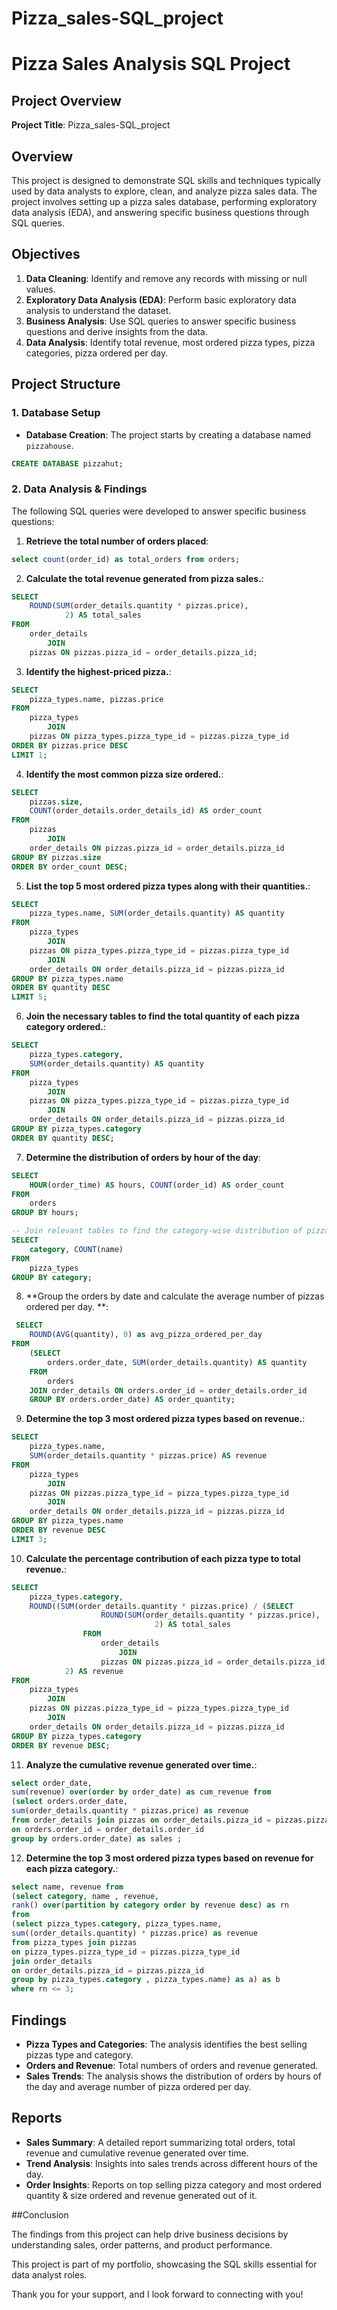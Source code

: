 # Pizza_sales-SQL_project
# Pizza Sales Analysis SQL Project

## Project Overview

**Project Title**: Pizza_sales-SQL_project    

## Overview

This project is designed to demonstrate SQL skills and techniques typically used by data analysts to explore, clean, and analyze pizza sales data. The project involves setting up a pizza sales database, performing exploratory data analysis (EDA), and answering specific business questions through SQL queries.

## Objectives

1. **Data Cleaning**: Identify and remove any records with missing or null values.
2. **Exploratory Data Analysis (EDA)**: Perform basic exploratory data analysis to understand the dataset.
3. **Business Analysis**: Use SQL queries to answer specific business questions and derive insights from the data.
4. **Data Analysis**: Identify total revenue, most ordered pizza types, pizza categories, pizza ordered per day.

## Project Structure

### 1. Database Setup

- **Database Creation**: The project starts by creating a database named `pizzahouse`.

```sql
CREATE DATABASE pizzahut;

```

### 2. Data Analysis & Findings

The following SQL queries were developed to answer specific business questions:

1. **Retrieve the total number of orders placed**:
```sql
select count(order_id) as total_orders from orders;
```

2. **Calculate the total revenue generated from pizza sales.**:
```sql
SELECT 
    ROUND(SUM(order_details.quantity * pizzas.price),
            2) AS total_sales
FROM
    order_details
        JOIN
    pizzas ON pizzas.pizza_id = order_details.pizza_id;
```

3. **Identify the highest-priced pizza.**:
```sql
SELECT 
    pizza_types.name, pizzas.price
FROM
    pizza_types
        JOIN
    pizzas ON pizza_types.pizza_type_id = pizzas.pizza_type_id
ORDER BY pizzas.price DESC
LIMIT 1;

```

4. **Identify the most common pizza size ordered.**:
```sql
SELECT 
    pizzas.size,
    COUNT(order_details.order_details_id) AS order_count
FROM
    pizzas
        JOIN
    order_details ON pizzas.pizza_id = order_details.pizza_id
GROUP BY pizzas.size
ORDER BY order_count DESC;
```

5. **List the top 5 most ordered pizza types along with their quantities.**:
```sql
SELECT 
    pizza_types.name, SUM(order_details.quantity) AS quantity
FROM
    pizza_types
        JOIN
    pizzas ON pizza_types.pizza_type_id = pizzas.pizza_type_id
        JOIN
    order_details ON order_details.pizza_id = pizzas.pizza_id
GROUP BY pizza_types.name
ORDER BY quantity DESC
LIMIT 5;
```

6. **Join the necessary tables to find the total quantity of each pizza category ordered.**:
```sql
SELECT 
    pizza_types.category,
    SUM(order_details.quantity) AS quantity
FROM
    pizza_types
        JOIN
    pizzas ON pizza_types.pizza_type_id = pizzas.pizza_type_id
        JOIN
    order_details ON order_details.pizza_id = pizzas.pizza_id
GROUP BY pizza_types.category
ORDER BY quantity DESC;
```

7. **Determine the distribution of orders by hour of the day**:
```sql
SELECT 
    HOUR(order_time) AS hours, COUNT(order_id) AS order_count
FROM
    orders
GROUP BY hours;

-- Join relevant tables to find the category-wise distribution of pizzas.
SELECT 
    category, COUNT(name)
FROM
    pizza_types
GROUP BY category;
```

8. **Group the orders by date and calculate the average number of pizzas ordered per day. **:
```sql
 SELECT 
    ROUND(AVG(quantity), 0) as avg_pizza_ordered_per_day
FROM
    (SELECT 
        orders.order_date, SUM(order_details.quantity) AS quantity
    FROM
        orders
    JOIN order_details ON orders.order_id = order_details.order_id
    GROUP BY orders.order_date) AS order_quantity;
```

9. **Determine the top 3 most ordered pizza types based on revenue.**:
```sql
SELECT 
    pizza_types.name,
    SUM(order_details.quantity * pizzas.price) AS revenue
FROM
    pizza_types
        JOIN
    pizzas ON pizzas.pizza_type_id = pizza_types.pizza_type_id
        JOIN
    order_details ON order_details.pizza_id = pizzas.pizza_id
GROUP BY pizza_types.name
ORDER BY revenue DESC
LIMIT 3;
```

10. **Calculate the percentage contribution of each pizza type to total revenue.**:
```sql
SELECT 
    pizza_types.category,
    ROUND((SUM(order_details.quantity * pizzas.price) / (SELECT 
                    ROUND(SUM(order_details.quantity * pizzas.price),
                                2) AS total_sales
                FROM
                    order_details
                        JOIN
                    pizzas ON pizzas.pizza_id = order_details.pizza_id)) * 100,
            2) AS revenue
FROM
    pizza_types
        JOIN
    pizzas ON pizzas.pizza_type_id = pizza_types.pizza_type_id
        JOIN
    order_details ON order_details.pizza_id = pizzas.pizza_id
GROUP BY pizza_types.category
ORDER BY revenue DESC;
```
11. **Analyze the cumulative revenue generated over time.**:
```sql
select order_date,
sum(revenue) over(order by order_date) as cum_revenue from
(select orders.order_date,
sum(order_details.quantity * pizzas.price) as revenue 
from order_details join pizzas on order_details.pizza_id = pizzas.pizza_id join orders
on orders.order_id = order_details.order_id 
group by orders.order_date) as sales ;
```
12. **Determine the top 3 most ordered pizza types based on revenue for each pizza category.**:
```sql
select name, revenue from
(select category, name , revenue,
rank() over(partition by category order by revenue desc) as rn
from 
(select pizza_types.category, pizza_types.name,
sum((order_details.quantity) * pizzas.price) as revenue
from pizza_types join pizzas 
on pizza_types.pizza_type_id = pizzas.pizza_type_id
join order_details
on order_details.pizza_id = pizzas.pizza_id
group by pizza_types.category , pizza_types.name) as a) as b
where rn <= 3;
```

## Findings

- **Pizza Types and Categories**: The analysis identifies the best selling pizzas type and category.
- **Orders and Revenue**: Total  numbers of orders and revenue generated.
- **Sales Trends**: The analysis shows the distribution of orders by hours of the day and average number of pizza ordered per day.


## Reports

- **Sales Summary**: A detailed report summarizing total orders, total revenue and cumulative revenue generated over time.
- **Trend Analysis**: Insights into sales trends across different hours of the day.
- **Order Insights**: Reports on top selling pizza category and most ordered quantity & size ordered and revenue generated out of it.

##Conclusion

The findings from this project can help drive business decisions by understanding sales, order patterns, and product performance.

This project is part of my portfolio, showcasing the SQL skills essential for data analyst roles.


Thank you for your support, and I look forward to connecting with you!
